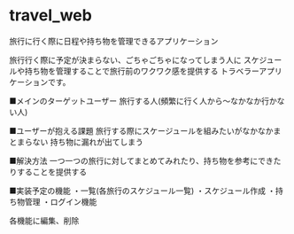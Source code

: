 # travel_web
旅行に行く際に日程や持ち物を管理できるアプリケーション

旅行行く際に予定が決まらない、ごちゃごちゃになってしまう人に
スケジュールや持ち物を管理することで旅行前のワクワク感を提供する
トラベラーアプリケーションです。

■メインのターゲットユーザー
旅行する人(頻繁に行く人から〜なかなか行かない人)

■ユーザーが抱える課題
旅行する際にスケージュールを組みたいがなかなかまとまらない
持ち物に漏れが出てしまう

■解決方法
一つ一つの旅行に対してまとめてみれたり、持ち物を参考にできたりすることを提供する

■実装予定の機能
・一覧(各旅行のスケジュール一覧)
・スケジュール作成
・持ち物管理
・ログイン機能

各機能に編集、削除